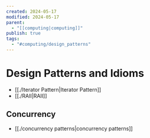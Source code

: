 ```yaml
---
created: 2024-05-17
modified: 2024-05-17
parent:
  - "[[computing|computing]]"
publish: true
tags:
  - "#computing/design_patterns"
---
```


# Design Patterns and Idioms
- [[./Iterator Pattern|Iterator Pattern]]
- [[./RAII|RAII]]

## Concurrency
- [[./concurrency patterns|concurrency patterns]]